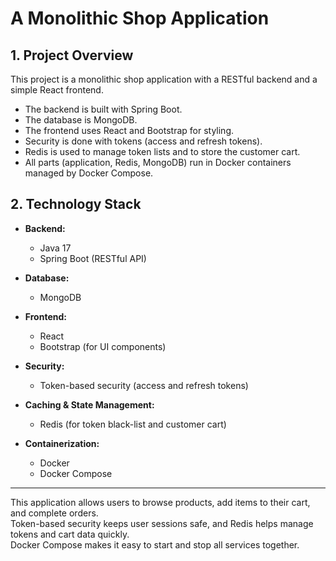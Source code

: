 # A Monolithic Shop Application

## 1. Project Overview
This project is a monolithic shop application with a RESTful backend and a simple React frontend.  
- The backend is built with Spring Boot.  
- The database is MongoDB.  
- The frontend uses React and Bootstrap for styling.  
- Security is done with tokens (access and refresh tokens).  
- Redis is used to manage token lists and to store the customer cart.  
- All parts (application, Redis, MongoDB) run in Docker containers managed by Docker Compose.  

## 2. Technology Stack
- **Backend:**  
  - Java 17  
  - Spring Boot (RESTful API)

- **Database:**  
  - MongoDB

- **Frontend:**  
  - React  
  - Bootstrap (for UI components)

- **Security:**  
  - Token-based security (access and refresh tokens)

- **Caching & State Management:**  
  - Redis (for token black-list and customer cart)

- **Containerization:**  
  - Docker  
  - Docker Compose

---

This application allows users to browse products, add items to their cart, and complete orders.  
Token-based security keeps user sessions safe, and Redis helps manage tokens and cart data quickly.  
Docker Compose makes it easy to start and stop all services together.
